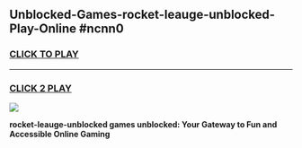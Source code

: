 
## Unblocked-Games-rocket-leauge-unblocked-Play-Online #ncnn0
<h3>
<a href="https://news.freeplayer.one?title=rocket-leauge-unblocked&ref=3">CLICK TO PLAY</a></h3>
<hr>

<h3>
<a href="https://news.freeplayer.one?title=rocket-leauge-unblocked&ref=3">CLICK 2 PLAY</a>
  
</h3>

<a href="https://news.freeplayer.one?title=rocket-leauge-unblocked&ref=3"><img src="https://clearcache.store/games.png"></a>


**rocket-leauge-unblocked games unblocked: Your Gateway to Fun and Accessible Online Gaming**
